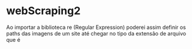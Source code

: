 # webScraping2
Ao importar a biblioteca re (Regular Expression) poderei assim definir os paths das imagens de um site até chegar no tipo da extensão de arquivo que é 
